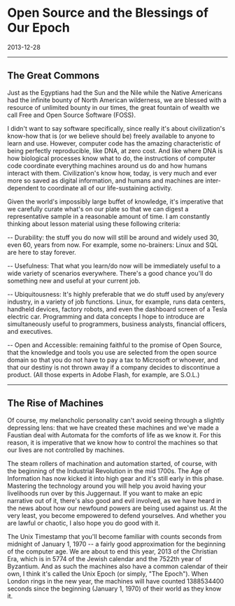 Open Source and the Blessings of Our Epoch
==========================================
2013-12-28
*****

The Great Commons
-----------------

Just as the Egyptians had the Sun and the Nile while the Native Americans had the infinite bounty of North American wilderness, we are blessed with a resource of unlimited bounty in our times, the great fountain of wealth we call Free and Open Source Software (FOSS).

I didn't want to say software specifically, since really it's about civilization's know-how that is (or we believe should be) freely available to anyone to learn and use.  However, computer code has the amazing characteristic of being perfectly reproducible, like DNA, at zero cost.  And like where DNA is how biological processes know what to do, the instructions of computer code coordinate everything machines around us do and how humans interact with them.  Civilization's know how, today, is very much and ever more so saved as digital information, and humans and machines are inter-dependent to coordinate all of our life-sustaining activity.

Given the world's impossibly large buffet of knowledge, it's imperative that we carefully curate what's on our plate so that we can digest a representative sample in a reasonable amount of time.  I am constantly thinking about lesson material using these following criteria:

-- Durability: the stuff you do now will still be around and widely used 30, even 60, years from now.  For example, some no-brainers: Linux and SQL are here to stay forever.

-- Usefulness: That what you learn/do now will be immediately useful to a wide variety of scenarios everywhere.  There's a good chance you'll do something new and useful at your current job.

-- Ubiquitousness: It's highly preferable that we do stuff used by any/every industry, in a variety of job functions.  Linux, for example, runs data centers, handheld devices, factory robots, and even the dashboard screen of a Tesla electric car.  Programming and data concepts I hope to introduce are simultaneously useful to programmers, business analysts, financial officers, and executives.

-- Open and Accessible: remaining faithful to the promise of Open Source, that the knowledge and tools you use are selected from the open source domain so that you do not have to pay a tax to Microsoft or whoever, and that our destiny is not thrown away if a company decides to discontinue a product.  (All those experts in Adobe Flash, for example, are S.O.L.)

*****

The Rise of Machines
--------------------

Of course, my melancholic personality can't avoid seeing through a slightly depressing lens: that we have created these machines and we've made a Faustian deal with Automata for the comforts of life as we know it.  For this reason, it is imperative that we know how to control the machines so that our lives are not controlled by machines.

The steam rollers of machination and automation started, of course, with the beginning of the Industrial Revolution in the mid 1700s.  The Age of Information has now kicked it into high gear and it's still early in this phase.  Mastering the technology around you will help you avoid having your livelihoods run over by this Juggernaut.  If you want to make an epic narrative out of it, there's also good and evil involved, as we have heard in the news about how our newfound powers are being used against us.  At the very least, you become empowered to defend yourselves.  And whether you are lawful or chaotic, I also hope you do good with it.

The Unix Timestamp that you'll become familiar with counts seconds from midnight of January 1, 1970 -- a fairly good approximation for the beginning of the computer age.  We are about to end this year, 2013 of the Christian Era, which is in 5774 of the Jewish calendar and the 7522th year of Byzantium.  And as such the machines also have a common calendar of their own, I think it's called the Unix Epoch (or simply, "The Epoch").  When London rings in the new year, the machines will have counted 1388534400 seconds since the beginning (January 1, 1970) of their world as they know it.
